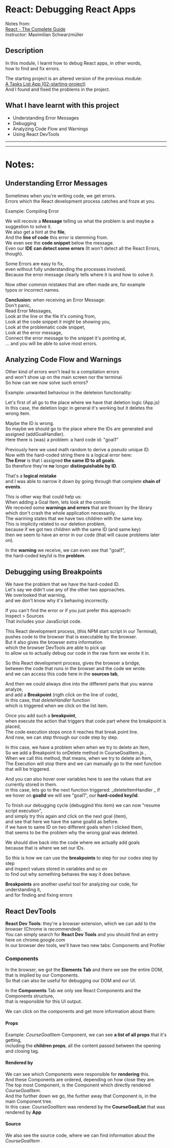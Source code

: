 # React: Debugging React Apps

Notes from:     
[React - The Complete Guide](https://www.udemy.com/course/react-the-complete-guide-incl-redux/)  
Instructor: Maximilian Schwarzmüller 

## Description

In this module, I learnt how to debug React apps, in other words,     
how to find and fix errors.

The starting project is an altered version of the previous module:     
[A Tasks List App (02-starting-project) ](https://github.com/ChristianVillalba/react_complete_guide/tree/main/02-starting-project)      
And I found and fixed the problems in the project.

## What I have learnt with this project
* Understanding Error Messages
* Debugging  
* Analyzing Code Flow and Warnings 
* Using React DevTools

---
---

# Notes:

## Understanding Error Messages

Sometimes when you're writing code, we get errors.       
Errors which the React development process catches and froze at you.

Example: Compiling Error

We will recevie a **Message** telling us what the problem is and maybe a suggestion to solve it.    
We also get a hint at the **file**,       
And the **line of code** this error is stemming from.    
We even see the **code snippet** below the message.       
Even our **IDE can detect some errors** (It won't detect all the React Errors, though).     

Some Errors are easy to fix,       
even without fully understanding the processes involved.      
Because the error message clearly tells where it is and how to solve it.      

Now other common mistakes that are often made are, for example       
typos or incorrect names.

**Conclusion:** when receiving an Error Message:        
Don't panic,       
Read Error Messages,         
Look at the line or the file it's coming from,          
Look at the code snippet it might be showing you,       
Look at the problematic code snippet,      
Look at the error message,      
Connect the error message to the snippet it's pointing at,      
... and you will be able to solve most errors.

## Analyzing Code Flow and Warnings 

Other kind of errors won't lead to a compilation errors         
and won't show up on the main screen nor the terminal.        
So how can we now solve such errors?

Example: unwanted behaviour in the deleteion functionality:

Let's first of all go to the place where we have that deletion logic (App.js)       
In this case, the deletion logic in general it's working but it deletes the wrong item.       

Maybe the ID is wrong.      
So maybe we should go to the place where the IDs are generated and assigned (addGoalHandler).   
Here there is (was) a problem: a hard code id: "goal1"

Previously here we used math random to derive a pseudo unique ID.         
Now with the hard-coded string there is a logical error here:                 
**The Error** is that I assigned **the same ID to all goals**.        
So therefore they're **no** longer **distinguishable by ID**.       

That's a **logical mistake**         
and I was able to narrow it down by going through that complete **chain of events**.

This is other way that could help us:       
When adding a Goal Item, lets look at the console:      
We recevied some **warnings and errors** that are thrown by the library       
which don't crash the whole application necessarily.       
The warining states that we have two children with the same key.         
This is implicity related to our deletion problem,        
because if we got two children with the same ID (and same key)        
then we seem to have an error in our code (that will cause problems later on).       

In the **warning** we receive, we can even see that "goal1",         
the hard-coded key/id is the **problem**.

## Debugging using Breakpoints

We have the problem that we have the hard-coded ID.       
Let's say we didn't use any of the other two approaches.          
We overlooked that warning,         
and we don't know why it's behaving incorrectly.            

If you can't find the error or if you just prefer this approach:        
Inspect > Sources      
That includes your JavaScript code.    

This React development process, (this NPM start script in our Terminal),      
pushes code to the browser that is executable by the browser.       
But it also gives the browser extra information     
which the browser DevTools are able to pick up          
to allow us to actually debug our code in the raw form we wrote it in.  

So this React development process, gives the browser a bridge,      
between the code that runs in the browser and the code we wrote.       
and we can access this code here in the **sources tab**,

And then we could always dive into the different parts that you wanna analyze,        
and add a **Breakpoint** (rigth click on the line of code),        
In this case, that _deleteHandler_ function       
which is triggered when we click on the list item.      

Once you add such a **breakpoint**,      
when execute the action that triggers that code part where the breakpoint is placed,      
The code execution stops once it reaches that break point line.    
And now, we can step through our code step by step.     

In this case, we have a problem when when we try to delete an Item,    
So we add a Breakpoint to onDelete method in CourseGoalItem.js ,       
When we call this method, that means, when we try to delete an Item,     
The Execution will stop there and we can manually go to the next function that will be triggered.     

And you can also hover over variables here to see the values that are currently stored in them.      
in this case, lets go to the next function triggered: _deleteItemHandler _
if we hover on **goalId** we will see "goal1", our **hard-coded key/id**. 

To finish our debugging cycle (debuggind this item) we can now "resume script execution",       
and simply try this again and click on the next goal (item),        
and see that here we have the same goalId as before.       
if we have to same ID on two different goals when I clicked them,       
that seems to be the problem why the wrong goal was deleted.

We should dive back into the code where we actually add goals         
because that is where we set our IDs.       

So this is how we can use the **breakpoints** to step for our codes step by step      
and inspect values stored in variables and so on       
to find out why something behaves the way it does behave.      

**Breakpoints** are another useful tool for analyzing our code, for understanding it,       
and for finding and fixing errors

## React DevTools

**React Dev Tools**: they're a browser extension, which we can add to the browser (Chrome is recommended).          
You can simply search for **React Dev Tools** and you should find an entry here on chrome.google.com        
In our browser dev tools, we'll have two new tabs: Components and Profiler        

### Components

In the browser, we got the **Elements Tab** and there we see the entire DOM,        
that is implied by our Components.         
So that can also be useful for debugging our DOM and our UI.           

In the **Components** Tab we only see React Components and the Components structure,        
that is responsible for this UI output.         

We can click on the components and get more information about them:

#### Props
Example: _CourseGoalItem_ Component, we can see **a list of all props** that it's getting,       
including the **children props**, all the content passed between the opening and closing tag.       

#### Rendered by
We can  see which Components were responsible for **rendering** this.        
And these Components are ordered, depending on how close they are.        
The top most Component, is the Component which directly rendered _CourseGoalItem_.        
And the further down we go, the further away that Component is, in the main Component tree.         
In this case: _CourseGoalItem_ was rendered by the **CourseGoalList** that was rendered by **App**        

#### Source

We also see the source code, where we can find information about the _CourseGoalItem_ .















